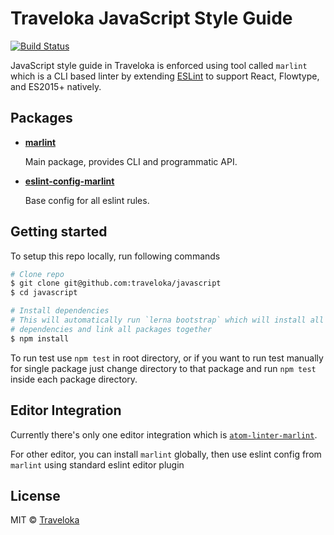 # Traveloka JavaScript Style Guide

[![Build Status](https://travis-ci.org/traveloka/javascript.svg?branch=master)](https://travis-ci.org/traveloka/javascript)

JavaScript style guide in Traveloka is enforced using tool called `marlint` which is a CLI based linter by extending [ESLint](http://eslint.org/) to support React, Flowtype, and ES2015+ natively.

## Packages

- **[marlint](packages/marlint)**

  Main package, provides CLI and programmatic API.

- **[eslint-config-marlint](packages/eslint-config-marlint)**

  Base config for all eslint rules.

## Getting started

To setup this repo locally, run following commands

```sh
# Clone repo
$ git clone git@github.com:traveloka/javascript
$ cd javascript

# Install dependencies
# This will automatically run `lerna bootstrap` which will install all package
# dependencies and link all packages together
$ npm install
```

To run test use `npm test` in root directory, or if you want to run test manually
for single package just change directory to that package and run `npm test` inside
each package directory.

## Editor Integration

Currently there's only one editor integration which is [`atom-linter-marlint`](https://github.com/traveloka/atom-linter-marlint).

For other editor, you can install `marlint` globally, then use eslint config from `marlint` using standard eslint editor plugin

## License

MIT © [Traveloka](https://www.traveloka.com)
